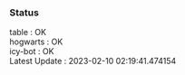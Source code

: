 ### Status


table : OK  
hogwarts : OK  
icy-bot : OK  
Latest Update : 2023-02-10 02:19:41.474154
